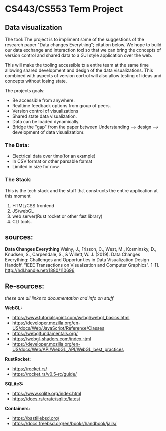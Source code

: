 # CS443/CS553 Term Project
## Data visualization

The tool:
The project is to impliment some of the suggestions of the research paper "Data changes Everything"; citation below. 
We hope to build our data exchange and interaction tool so that we can bring the concepts of version control and shared data to a GUI style application over the web.

This will make the tooling accessible to a entire team at the same time allowing shared development and design of the data visualizations. This combined with aspects of version control will also allow testing of ideas and concepts without losing state.

The projects goals:
* Be accessible from anywhere.
* Realtime feedback options from group of peers.
* Version control of visualizations
* Shared state data visualization.
* Data can be loaded dynamically.
* Bridge the "gap" from the paper between Understanding --> design --> development of data visualizations



### The Data:
- Electrical data over time(for an example)
- In CSV format or other parsable format
- Limited in size for now.

### The Stack:
This is the tech stack and the stuff that constructs the entire application at this moment

1. HTML/CSS frontend
2. JS/webGL
3. web server(Rust rocket or other fast library)
4. CLI tools.



## sources:

**Data Changes Everything**
Walny, J., Frisson, C., West, M., Kosminsky, D., Knudsen, S., Carpendale, S., & Willett, W. J.
(2019). Data Changes Everything: Challenges and Opportunities in Data Visualization Design
Handoff. "IEEE Transactions on Visualization and Computer Graphics". 1-11.
http://hdl.handle.net/1880/110696

## Re-sources:
*these are all links to documentation and info on stuff*


**WebGL:**
* https://www.tutorialspoint.com/webgl/webgl_basics.html
* https://developer.mozilla.org/en-US/docs/Web/JavaScript/Reference/Classes
* https://webglfundamentals.org/
* https://webgl-shaders.com/index.html
* https://developer.mozilla.org/en-US/docs/Web/API/WebGL_API/WebGL_best_practices

**RustRocket:**
* https://rocket.rs/
* https://rocket.rs/v0.5-rc/guide/

**SQLite3:**
* https://www.sqlite.org/index.html
* https://docs.rs/crate/sqlite/latest

**Containers:**
* https://bastillebsd.org/
* https://docs.freebsd.org/en/books/handbook/jails/



